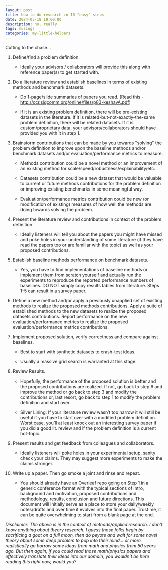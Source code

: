 ```yaml
---
layout: post
title: how to do research in 10 "easy" steps
date: 2024-05-18 19:00:00
description: no, really.
tags: musings
categories: my-little-helpers
---
```


Cutting to the chase...

1. Define/find a problem definition.
   
    - Ideally your advisors / collaborators will provide this along with reference paper(s) to get started with.

2. Do a literature review and establish baselines in terms of existing methods and benchmark datasets.
   
    - Do 1-page/slide summaries of papers you read. (Read this - http://ccr.sigcomm.org/online/files/p83-keshavA.pdf)

    - If it is an existing problem definition, there will be pre-existing datasets in the literature. If it is related-but-not-exactly-the-same problem definition, there will be related datasets. If it is custom/proprietary data, your advisors/collaborators should have provided you with it in step 1.

3. Brainstorm contributions that can be made by you towards "solving" the problem definition to improve upon the baseline methods and/or benchmark datasets and/or evaluation/performance metrics to measure.
   
    - Methods contribution could be a novel method or an improvement of an existing method for scale/speed/robustness/explainability/etc.

    - Datasets contribution could be a new dataset that would be valuable to current or future methods contributions for the problem definition or improving existing benchmarks in some meaningful way.

    - Evaluation/performance metrics contribution could be new (or modification of existing) measures of how well the methods are doing towards solving the problem.

4. Present the literature review and contributions in context of the problem definition.
   
    - Ideally listeners will tell you about the papers you might have missed and poke holes in your understanding of some literature (if they have read the papers too or are familiar with the topic) as well as your proposed contributions.

5. Establish baseline methods performance on benchmark datasets.
   
    - Yes, you have to find implementations of baseline methods or implement them from scratch yourself and actually run the experiments to reproduce the reported performance numbers of baselines. DO NOT simply copy results tables from literature.
    Steps 1-5 can result in a survey paper.

6. Define a new method and/or apply a previously unapplied set of existing methods to realize the proposed methods contributions. Apply a suite of established methods to the new datasets to realize the proposed datasets contributions. Report performance on the new evaluation/performance metrics to realize the proposed evaluation/performance metrics contributions.

7. Implement proposed solution, verify correctness and compare against baselines.
   
    - Best to start with synthetic datasets to crash-test ideas.

    - Usually a massive grid search is warranted at this stage.
  
8. Review Results.
   
    - Hopefully, the performance of the proposed solution is better and the proposed contributions are realized. If not, go back to step 6 and improve the method or go back to step 3 and modify the contributions or, last resort, go back to step 1 to modify the problem definition and start over.

    - Silver Lining: If your literature review wasn’t too narrow it will still be useful if you have to start over with a modified problem definition. Worst case, you’ll at least knock out an interesting survey paper if you did a good lit. review and if the problem definition is a current hot-topic.
  
9. Present results and get feedback from colleagues and collaborators.
    
    - Ideally listeners will poke holes in your experimental setup, sanity check your claims. They may suggest more experiments to make the claims stronger.
  
10. Write up a paper. Then go smoke a joint and rinse and repeat.
    
    - You should already have an Overleaf repo going on Step 1 in a generic conference format with the typical sections of intro, background and motivation, proposed contributions and methodology, results, conclusion and future directions. This document will initially serve as a place to store your daily/weekly notes/drafts and over time it evolves into the final paper. Trust me, it can be quite overwhelming to start from a blank page at the end.

_Disclaimer: The above is in the context of methods/applied research. I don’t know anything about theory research. I guess those folks begin by sacrificing a goat on a full moon, then do peyote and wait for some novel theory about some deep problem to pop into their mind… or more realistically go borrow some ideas from math and physics from 50 years ago. But then again, if you could read those math/physics papers and effectively translate their ideas into our domain, you wouldn’t be here reading this right now, would you?_
